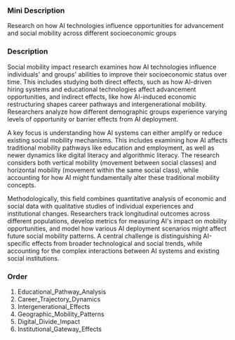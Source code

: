 ### Mini Description

Research on how AI technologies influence opportunities for advancement and social mobility across different socioeconomic groups

### Description

Social mobility impact research examines how AI technologies influence individuals' and groups' abilities to improve their socioeconomic status over time. This includes studying both direct effects, such as how AI-driven hiring systems and educational technologies affect advancement opportunities, and indirect effects, like how AI-induced economic restructuring shapes career pathways and intergenerational mobility. Researchers analyze how different demographic groups experience varying levels of opportunity or barrier effects from AI deployment.

A key focus is understanding how AI systems can either amplify or reduce existing social mobility mechanisms. This includes examining how AI affects traditional mobility pathways like education and employment, as well as newer dynamics like digital literacy and algorithmic literacy. The research considers both vertical mobility (movement between social classes) and horizontal mobility (movement within the same social class), while accounting for how AI might fundamentally alter these traditional mobility concepts.

Methodologically, this field combines quantitative analysis of economic and social data with qualitative studies of individual experiences and institutional changes. Researchers track longitudinal outcomes across different populations, develop metrics for measuring AI's impact on mobility opportunities, and model how various AI deployment scenarios might affect future social mobility patterns. A central challenge is distinguishing AI-specific effects from broader technological and social trends, while accounting for the complex interactions between AI systems and existing social institutions.

### Order

1. Educational_Pathway_Analysis
2. Career_Trajectory_Dynamics
3. Intergenerational_Effects
4. Geographic_Mobility_Patterns
5. Digital_Divide_Impact
6. Institutional_Gateway_Effects

